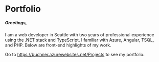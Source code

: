 # Portfolio

##### Greetings,

I am a web developer in Seattle with two years of professional experience using the .NET stack and TypeScript. I familiar with Azure, Angular, TSQL, and PHP. Below are front-end highlights of my work.  

Go to https://buchner.azurewebsites.net/Projects to see my portfolio.

